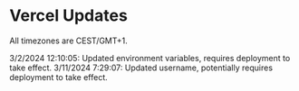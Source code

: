 # Vercel Updates
All timezones are CEST/GMT+1.

3/2/2024 12:10:05: Updated environment variables, requires deployment to take effect.
3/11/2024 7:29:07: Updated username, potentially requires deployment to take effect.